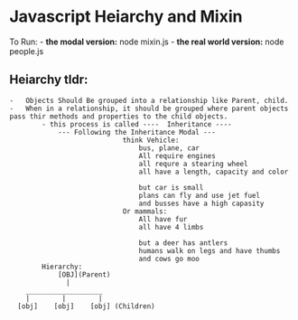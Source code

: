 Javascript Heiarchy and Mixin
=============================

To Run: 
    - **the modal version:** node mixin.js
    - **the real world version:** node people.js

Heiarchy tldr:
--------------
    -   Objects Should Be grouped into a relationship like Parent, child.
    -   When in a relationship, it should be grouped where parent objects pass thir methods and properties to the child objects.
            - this process is called ----  Inheritance ----
                --- Following the Inheritance Modal ---
                                think Vehicle: 
                                    bus, plane, car
                                    All require engines
                                    all requre a stearing wheel
                                    all have a length, capacity and color

                                    but car is small
                                    plans can fly and use jet fuel
                                    and busses have a high capasity 
                                Or mammals: 
                                    All have fur
                                    all have 4 limbs

                                    but a deer has antlers
                                    humans walk on legs and have thumbs
                                    and cows go moo
            Hierarchy: 
                [OBJ](Parent)
                  | 
        ___________________
        |        |        |      
      [obj]    [obj]    [obj] (Children)




